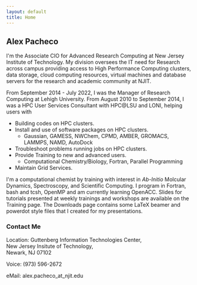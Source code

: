 ```yaml
---
layout: default
title: Home
--- 
```


##  Alex Pacheco

I'm the Associate CIO for Advanced Research Computing at New Jersey Institute of Technology. My division oversees the IT need for Research across campus providing access to High Performance Computing clusters, data storage, cloud computing resources, virtual machines and database servers for the research and academic community at NJIT. 

From September 2014 - July 2022, I was the Manager of Research Computing at Lehigh University. From August 2010 to September 2014, I was a HPC User Services Consultant with HPC@LSU and LONI, helping users with  

 * Building codes on HPC clusters.
 * Install and use of software packages on HPC clusters.
   * Gaussian, GAMESS, NWChem, CPMD, AMBER, GROMACS, LAMMPS, NAMD, AutoDock
 * Troubleshoot problems running jobs on HPC clusters.
 * Provide Training to new and advanced users.
   * Computational Chemistry/Biology, Fortran, Parallel Programming
 * Maintain Grid Services.

 I'm a computational chemist by training with interest in *Ab-Initio* Molcular Dynamics, Spectroscopy, and Scientific Computing. I program in Fortran, bash and tcsh, OpenMP and am currently learning OpenACC. Slides for tutorials presented at weekly trainings and workshops are available on the Training page. The Downloads page contains some LaTeX beamer and powerdot style files that I created for my presentations.

### Contact Me

 Location: Guttenberg Information Technologies Center,   
           New Jersey Insitute of Technology,  
           Newark, NJ 07102

 Voice: (973) 596-2672

 eMail: alex.pacheco_at_njit.edu 


